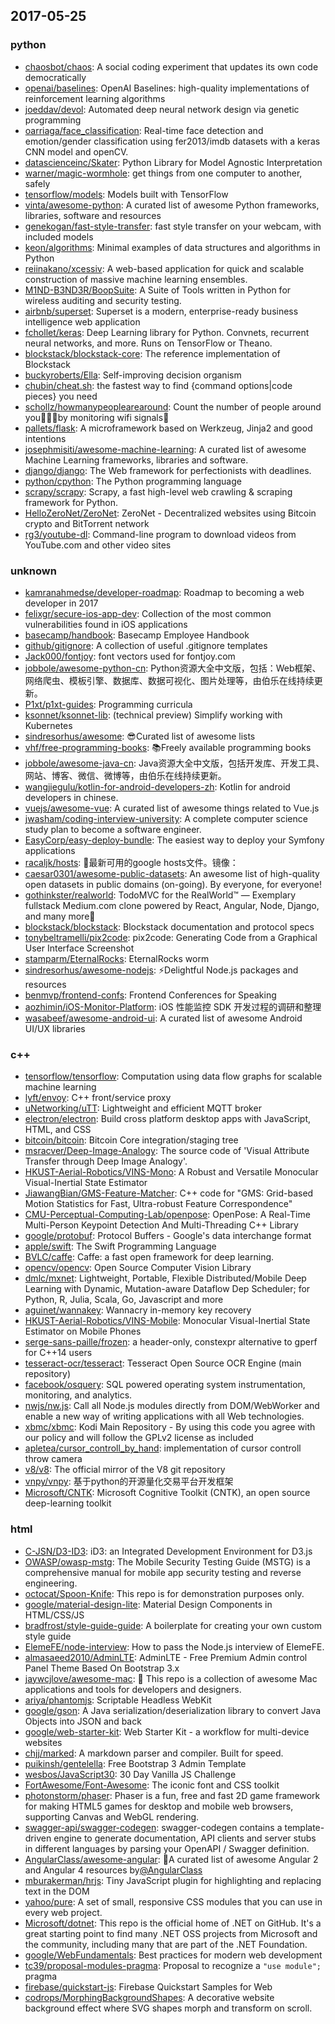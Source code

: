 ## 2017-05-25

### python
* [chaosbot/chaos](https://github.com/chaosbot/chaos): A social coding experiment that updates its own code democratically
* [openai/baselines](https://github.com/openai/baselines): OpenAI Baselines: high-quality implementations of reinforcement learning algorithms
* [joeddav/devol](https://github.com/joeddav/devol): Automated deep neural network design via genetic programming
* [oarriaga/face_classification](https://github.com/oarriaga/face_classification): Real-time face detection and emotion/gender classification using fer2013/imdb datasets with a keras CNN model and openCV.
* [datascienceinc/Skater](https://github.com/datascienceinc/Skater): Python Library for Model Agnostic Interpretation
* [warner/magic-wormhole](https://github.com/warner/magic-wormhole): get things from one computer to another, safely
* [tensorflow/models](https://github.com/tensorflow/models): Models built with TensorFlow
* [vinta/awesome-python](https://github.com/vinta/awesome-python): A curated list of awesome Python frameworks, libraries, software and resources
* [genekogan/fast-style-transfer](https://github.com/genekogan/fast-style-transfer): fast style transfer on your webcam, with included models
* [keon/algorithms](https://github.com/keon/algorithms): Minimal examples of data structures and algorithms in Python
* [reiinakano/xcessiv](https://github.com/reiinakano/xcessiv): A web-based application for quick and scalable construction of massive machine learning ensembles.
* [M1ND-B3ND3R/BoopSuite](https://github.com/M1ND-B3ND3R/BoopSuite): A Suite of Tools written in Python for wireless auditing and security testing.
* [airbnb/superset](https://github.com/airbnb/superset): Superset is a modern, enterprise-ready business intelligence web application
* [fchollet/keras](https://github.com/fchollet/keras): Deep Learning library for Python. Convnets, recurrent neural networks, and more. Runs on TensorFlow or Theano.
* [blockstack/blockstack-core](https://github.com/blockstack/blockstack-core): The reference implementation of Blockstack
* [buckyroberts/Ella](https://github.com/buckyroberts/Ella): Self-improving decision organism
* [chubin/cheat.sh](https://github.com/chubin/cheat.sh): the fastest way to find {command options|code pieces} you need
* [schollz/howmanypeoplearearound](https://github.com/schollz/howmanypeoplearearound): Count the number of people around you<g-emoji alias="family_man_man_boy" fallback-src="https://assets-cdn.github.com/images/icons/emoji/unicode/1f468-1f468-1f466.png" ios-version="8.3">👨‍👨‍👦</g-emoji>by monitoring wifi signals<g-emoji alias="satellite" fallback-src="https://assets-cdn.github.com/images/icons/emoji/unicode/1f4e1.png" ios-version="6.0">📡</g-emoji>
* [pallets/flask](https://github.com/pallets/flask): A microframework based on Werkzeug, Jinja2 and good intentions
* [josephmisiti/awesome-machine-learning](https://github.com/josephmisiti/awesome-machine-learning): A curated list of awesome Machine Learning frameworks, libraries and software.
* [django/django](https://github.com/django/django): The Web framework for perfectionists with deadlines.
* [python/cpython](https://github.com/python/cpython): The Python programming language
* [scrapy/scrapy](https://github.com/scrapy/scrapy): Scrapy, a fast high-level web crawling & scraping framework for Python.
* [HelloZeroNet/ZeroNet](https://github.com/HelloZeroNet/ZeroNet): ZeroNet - Decentralized websites using Bitcoin crypto and BitTorrent network
* [rg3/youtube-dl](https://github.com/rg3/youtube-dl): Command-line program to download videos from YouTube.com and other video sites

### unknown
* [kamranahmedse/developer-roadmap](https://github.com/kamranahmedse/developer-roadmap): Roadmap to becoming a web developer in 2017
* [felixgr/secure-ios-app-dev](https://github.com/felixgr/secure-ios-app-dev): Collection of the most common vulnerabilities found in iOS applications
* [basecamp/handbook](https://github.com/basecamp/handbook): Basecamp Employee Handbook
* [github/gitignore](https://github.com/github/gitignore): A collection of useful .gitignore templates
* [Jack000/fontjoy](https://github.com/Jack000/fontjoy): font vectors used for fontjoy.com
* [jobbole/awesome-python-cn](https://github.com/jobbole/awesome-python-cn): Python资源大全中文版，包括：Web框架、网络爬虫、模板引擎、数据库、数据可视化、图片处理等，由伯乐在线持续更新。
* [P1xt/p1xt-guides](https://github.com/P1xt/p1xt-guides): Programming curricula
* [ksonnet/ksonnet-lib](https://github.com/ksonnet/ksonnet-lib): (technical preview) Simplify working with Kubernetes
* [sindresorhus/awesome](https://github.com/sindresorhus/awesome): <g-emoji alias="sunglasses" fallback-src="https://assets-cdn.github.com/images/icons/emoji/unicode/1f60e.png" ios-version="6.0">😎</g-emoji>Curated list of awesome lists
* [vhf/free-programming-books](https://github.com/vhf/free-programming-books): <g-emoji alias="books" fallback-src="https://assets-cdn.github.com/images/icons/emoji/unicode/1f4da.png" ios-version="6.0">📚</g-emoji>Freely available programming books
* [jobbole/awesome-java-cn](https://github.com/jobbole/awesome-java-cn): Java资源大全中文版，包括开发库、开发工具、网站、博客、微信、微博等，由伯乐在线持续更新。
* [wangjiegulu/kotlin-for-android-developers-zh](https://github.com/wangjiegulu/kotlin-for-android-developers-zh): Kotlin for android developers in chinese.
* [vuejs/awesome-vue](https://github.com/vuejs/awesome-vue): A curated list of awesome things related to Vue.js
* [jwasham/coding-interview-university](https://github.com/jwasham/coding-interview-university): A complete computer science study plan to become a software engineer.
* [EasyCorp/easy-deploy-bundle](https://github.com/EasyCorp/easy-deploy-bundle): The easiest way to deploy your Symfony applications
* [racaljk/hosts](https://github.com/racaljk/hosts): <g-emoji alias="statue_of_liberty" fallback-src="https://assets-cdn.github.com/images/icons/emoji/unicode/1f5fd.png" ios-version="6.0">🗽</g-emoji>最新可用的google hosts文件。镜像：
* [caesar0301/awesome-public-datasets](https://github.com/caesar0301/awesome-public-datasets): An awesome list of high-quality open datasets in public domains (on-going). By everyone, for everyone!
* [gothinkster/realworld](https://github.com/gothinkster/realworld): TodoMVC for the RealWorld™ — Exemplary fullstack Medium.com clone powered by React, Angular, Node, Django, and many more<g-emoji alias="medal_sports" fallback-src="https://assets-cdn.github.com/images/icons/emoji/unicode/1f3c5.png" ios-version="9.1">🏅</g-emoji>
* [blockstack/blockstack](https://github.com/blockstack/blockstack): Blockstack documentation and protocol specs
* [tonybeltramelli/pix2code](https://github.com/tonybeltramelli/pix2code): pix2code: Generating Code from a Graphical User Interface Screenshot
* [stamparm/EternalRocks](https://github.com/stamparm/EternalRocks): EternalRocks worm
* [sindresorhus/awesome-nodejs](https://github.com/sindresorhus/awesome-nodejs): <g-emoji alias="zap" fallback-src="https://assets-cdn.github.com/images/icons/emoji/unicode/26a1.png" ios-version="6.0">⚡️</g-emoji>Delightful Node.js packages and resources
* [benmvp/frontend-confs](https://github.com/benmvp/frontend-confs): Frontend Conferences for Speaking
* [aozhimin/iOS-Monitor-Platform](https://github.com/aozhimin/iOS-Monitor-Platform): iOS 性能监控 SDK 开发过程的调研和整理
* [wasabeef/awesome-android-ui](https://github.com/wasabeef/awesome-android-ui): A curated list of awesome Android UI/UX libraries

### c++
* [tensorflow/tensorflow](https://github.com/tensorflow/tensorflow): Computation using data flow graphs for scalable machine learning
* [lyft/envoy](https://github.com/lyft/envoy): C++ front/service proxy
* [uNetworking/uTT](https://github.com/uNetworking/uTT): Lightweight and efficient MQTT broker
* [electron/electron](https://github.com/electron/electron): Build cross platform desktop apps with JavaScript, HTML, and CSS
* [bitcoin/bitcoin](https://github.com/bitcoin/bitcoin): Bitcoin Core integration/staging tree
* [msracver/Deep-Image-Analogy](https://github.com/msracver/Deep-Image-Analogy): The source code of 'Visual Attribute Transfer through Deep Image Analogy'.
* [HKUST-Aerial-Robotics/VINS-Mono](https://github.com/HKUST-Aerial-Robotics/VINS-Mono): A Robust and Versatile Monocular Visual-Inertial State Estimator
* [JiawangBian/GMS-Feature-Matcher](https://github.com/JiawangBian/GMS-Feature-Matcher): C++ code for "GMS: Grid-based Motion Statistics for Fast, Ultra-robust Feature Correspondence"
* [CMU-Perceptual-Computing-Lab/openpose](https://github.com/CMU-Perceptual-Computing-Lab/openpose): OpenPose: A Real-Time Multi-Person Keypoint Detection And Multi-Threading C++ Library
* [google/protobuf](https://github.com/google/protobuf): Protocol Buffers - Google's data interchange format
* [apple/swift](https://github.com/apple/swift): The Swift Programming Language
* [BVLC/caffe](https://github.com/BVLC/caffe): Caffe: a fast open framework for deep learning.
* [opencv/opencv](https://github.com/opencv/opencv): Open Source Computer Vision Library
* [dmlc/mxnet](https://github.com/dmlc/mxnet): Lightweight, Portable, Flexible Distributed/Mobile Deep Learning with Dynamic, Mutation-aware Dataflow Dep Scheduler; for Python, R, Julia, Scala, Go, Javascript and more
* [aguinet/wannakey](https://github.com/aguinet/wannakey): Wannacry in-memory key recovery
* [HKUST-Aerial-Robotics/VINS-Mobile](https://github.com/HKUST-Aerial-Robotics/VINS-Mobile): Monocular Visual-Inertial State Estimator on Mobile Phones
* [serge-sans-paille/frozen](https://github.com/serge-sans-paille/frozen): a header-only, constexpr alternative to gperf for C++14 users
* [tesseract-ocr/tesseract](https://github.com/tesseract-ocr/tesseract): Tesseract Open Source OCR Engine (main repository)
* [facebook/osquery](https://github.com/facebook/osquery): SQL powered operating system instrumentation, monitoring, and analytics.
* [nwjs/nw.js](https://github.com/nwjs/nw.js): Call all Node.js modules directly from DOM/WebWorker and enable a new way of writing applications with all Web technologies.
* [xbmc/xbmc](https://github.com/xbmc/xbmc): Kodi Main Repository - By using this code you agree with our policy and will follow the GPLv2 license as included
* [apletea/cursor_controll_by_hand](https://github.com/apletea/cursor_controll_by_hand): implementation of cursor controll throw camera
* [v8/v8](https://github.com/v8/v8): The official mirror of the V8 git repository
* [vnpy/vnpy](https://github.com/vnpy/vnpy): 基于python的开源量化交易平台开发框架
* [Microsoft/CNTK](https://github.com/Microsoft/CNTK): Microsoft Cognitive Toolkit (CNTK), an open source deep-learning toolkit

### html
* [C-JSN/D3-ID3](https://github.com/C-JSN/D3-ID3): iD3: an Integrated Development Environment for D3.js
* [OWASP/owasp-mstg](https://github.com/OWASP/owasp-mstg): The Mobile Security Testing Guide (MSTG) is a comprehensive manual for mobile app security testing and reverse engineering.
* [octocat/Spoon-Knife](https://github.com/octocat/Spoon-Knife): This repo is for demonstration purposes only.
* [google/material-design-lite](https://github.com/google/material-design-lite): Material Design Components in HTML/CSS/JS
* [bradfrost/style-guide-guide](https://github.com/bradfrost/style-guide-guide): A boilerplate for creating your own custom style guide
* [ElemeFE/node-interview](https://github.com/ElemeFE/node-interview): How to pass the Node.js interview of ElemeFE.
* [almasaeed2010/AdminLTE](https://github.com/almasaeed2010/AdminLTE): AdminLTE - Free Premium Admin control Panel Theme Based On Bootstrap 3.x
* [jaywcjlove/awesome-mac](https://github.com/jaywcjlove/awesome-mac):  This repo is a collection of awesome Mac applications and tools for developers and designers.
* [ariya/phantomjs](https://github.com/ariya/phantomjs): Scriptable Headless WebKit
* [google/gson](https://github.com/google/gson): A Java serialization/deserialization library to convert Java Objects into JSON and back
* [google/web-starter-kit](https://github.com/google/web-starter-kit): Web Starter Kit - a workflow for multi-device websites
* [chjj/marked](https://github.com/chjj/marked): A markdown parser and compiler. Built for speed.
* [puikinsh/gentelella](https://github.com/puikinsh/gentelella): Free Bootstrap 3 Admin Template
* [wesbos/JavaScript30](https://github.com/wesbos/JavaScript30): 30 Day Vanilla JS Challenge
* [FortAwesome/Font-Awesome](https://github.com/FortAwesome/Font-Awesome): The iconic font and CSS toolkit
* [photonstorm/phaser](https://github.com/photonstorm/phaser): Phaser is a fun, free and fast 2D game framework for making HTML5 games for desktop and mobile web browsers, supporting Canvas and WebGL rendering.
* [swagger-api/swagger-codegen](https://github.com/swagger-api/swagger-codegen): swagger-codegen contains a template-driven engine to generate documentation, API clients and server stubs in different languages by parsing your OpenAPI / Swagger definition.
* [AngularClass/awesome-angular](https://github.com/AngularClass/awesome-angular): <g-emoji alias="page_facing_up" fallback-src="https://assets-cdn.github.com/images/icons/emoji/unicode/1f4c4.png" ios-version="6.0">📄</g-emoji>A curated list of awesome Angular 2 and Angular 4 resources by<a class="user-mention" href="https://github.com/AngularClass">@AngularClass</a>
* [mburakerman/hrjs](https://github.com/mburakerman/hrjs): Tiny JavaScript plugin for highlighting and replacing text in the DOM
* [yahoo/pure](https://github.com/yahoo/pure): A set of small, responsive CSS modules that you can use in every web project.
* [Microsoft/dotnet](https://github.com/Microsoft/dotnet): This repo is the official home of .NET on GitHub. It's a great starting point to find many .NET OSS projects from Microsoft and the community, including many that are part of the .NET Foundation.
* [google/WebFundamentals](https://github.com/google/WebFundamentals): Best practices for modern web development
* [tc39/proposal-modules-pragma](https://github.com/tc39/proposal-modules-pragma): Proposal to recognize a `"use module";` pragma
* [firebase/quickstart-js](https://github.com/firebase/quickstart-js): Firebase Quickstart Samples for Web
* [codrops/MorphingBackgroundShapes](https://github.com/codrops/MorphingBackgroundShapes): A decorative website background effect where SVG shapes morph and transform on scroll.
